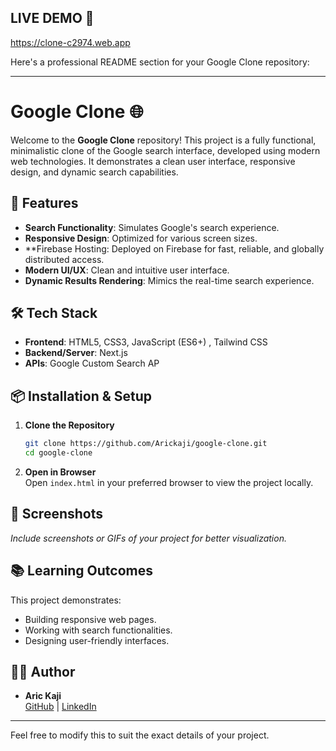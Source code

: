 ## LIVE DEMO 🔴
https://clone-c2974.web.app

Here's a professional README section for your Google Clone repository:

---

# Google Clone 🌐

Welcome to the **Google Clone** repository! This project is a fully functional, minimalistic clone of the Google search interface, developed using modern web technologies. It demonstrates a clean user interface, responsive design, and dynamic search capabilities.

## 🚀 Features

- **Search Functionality**: Simulates Google's search experience.
- **Responsive Design**: Optimized for various screen sizes.
- **Firebase Hosting: Deployed on Firebase for fast, reliable, and globally distributed access.
- **Modern UI/UX**: Clean and intuitive user interface.
- **Dynamic Results Rendering**: Mimics the real-time search experience.

## 🛠️ Tech Stack

- **Frontend**: HTML5, CSS3, JavaScript (ES6+) , Tailwind CSS
- **Backend/Server**: Next.js
- **APIs**: Google Custom Search AP

## 📦 Installation & Setup

1. **Clone the Repository**  
   ```bash
   git clone https://github.com/Arickaji/google-clone.git
   cd google-clone
   ```

2. **Open in Browser**  
   Open `index.html` in your preferred browser to view the project locally.

## 📸 Screenshots

_Include screenshots or GIFs of your project for better visualization._

## 📚 Learning Outcomes

This project demonstrates:

- Building responsive web pages.
- Working with search functionalities.
- Designing user-friendly interfaces.

## 👨‍💻 Author

- **Aric Kaji**  
  [GitHub](https://github.com/Arickaji) | [LinkedIn](https://www.linkedin.com/in/aric-kaji-52743b1b3) 

---

Feel free to modify this to suit the exact details of your project.
